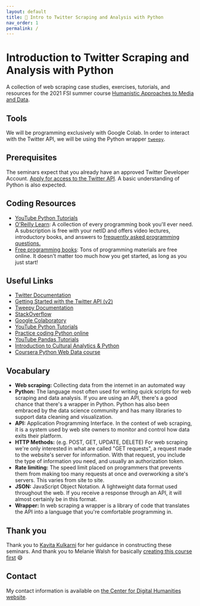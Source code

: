 ```yaml
---
layout: default
title: 🐣 Intro to Twitter Scraping and Analysis with Python
nav_order: 1
permalink: /
---
```


# Introduction to Twitter Scraping and Analysis with Python

A collection of web scraping case studies, exercises, tutorials, and resources for the 2021 FSI summer course [Humanistic Approaches to Media and Data](https://sifp.princeton.edu/humcf).

## Tools

We will be programming exclusively with Google Colab. In order to interact with the 
Twitter API, we will be using the Python wrapper [`tweepy`](https://docs.tweepy.org/en/stable/).

## Prerequisites

The seminars expect that you already have an approved Twitter Developer Account. 
[Apply for access to the Twitter API](https://developer.twitter.com/en/apply-for-access).
A basic understanding of Python is also expected.

## Coding Resources

* [YouTube Python Tutorials](https://www.youtube.com/results?search_query=python+tutorials)
* [O'Reilly Learn](https://learning.oreilly.com/home/): A collection of every programming
book you'll ever need. A subscription is free with your netID and offers video lectures,
introductory books, and answers to [frequently asked programming questions.](https://learning.oreilly.com/answers/search/)
* [Free programming books](https://github.com/EbookFoundation/free-programming-books/blob/master/books/free-programming-books.md#python):
    Tons of programming materials are free online. It doesn't matter too much how you get
    started, as long as you just start!

## Useful Links

* [Twitter Documentation](https://developer.twitter.com/en/docs)
* [Getting Started with the Twitter API (v2)](https://github.com/twitterdev/getting-started-with-the-twitter-api-v2-for-academic-research)
* [Tweepy Documentation](https://docs.tweepy.org/en/stable/)
* [StackOverflow](https://stackoverflow.com/)
* [Google Colaboratory](https://colab.research.google.com)
* [YouTube Python Tutorials](https://www.youtube.com/results?search_query=python+tutorials)
* [Practice coding Python online](https://www.hackerrank.com/domains/python)
* [YouTube Pandas Tutorials](https://www.youtube.com/results?search_query=pandas+tutorials)
* [Introduction to Cultural Analytics & Python](https://melaniewalsh.github.io/Intro-Cultural-Analytics/welcome.html)
* [Coursera Python Web Data course](https://www.coursera.org/learn/python-network-data)

## Vocabulary

* **Web scraping:** Collecting data from the internet in an automated way
* **Python:** The language most often used for writing quick scripts for web scraping and data analysis. If you are using an API, there's a good chance that there's a wrapper in Python. Python has also been embraced by the data science community and has many libraries to support data cleaning and visualization.
* **API:** Application Programming Interface. In the context of web scraping, it is a system used by web site owners to monitor and control how data exits their platform.
* **HTTP Methods:** (e.g. POST, GET, UPDATE, DELETE) For web scraping we're only interested in what are called "GET requests", a request made to the website's server for information. With that request, you include the type of information you need, and usually an authorization token.
* **Rate limiting:** The speed limit placed on programmers that prevents them from making too many requests at once and overworking a site's servers. This varies from site to site.
* **JSON:** JavaScript Object Notation. A lightweight data format used throughout the web. If you receive a response through an API, it will almost certainly be in this format.
* **Wrapper:** In web scraping a wrapper is a library of code that translates the API into a language that you're comfortable programming in.

## Thank you 

Thank you to [Kavita Kulkarni](https://cdh.princeton.edu/people/kavita-kulkarni/) for her guidance in constructing these seminars. And thank you to Melanie Walsh for basically [creating this course first](https://melaniewalsh.github.io/Intro-Cultural-Analytics/welcome.html) 😄

## Contact

My contact information is available on [the Center for Digital Humanities website](https://cdh.princeton.edu/people/kevin-mcelwee/).
